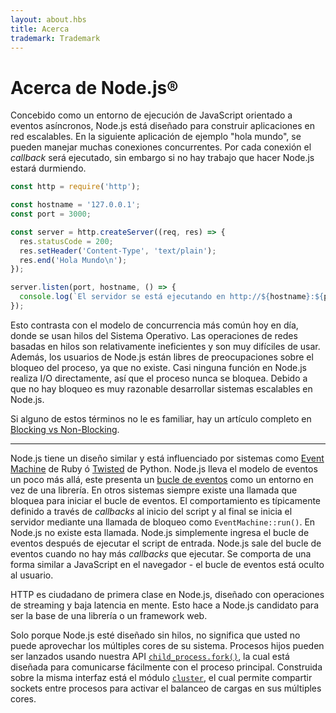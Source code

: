 ```yaml
---
layout: about.hbs
title: Acerca
trademark: Trademark
---
```


# Acerca de Node.js&reg;

Concebido como un entorno de ejecución de JavaScript orientado a eventos asíncronos, Node.js está diseñado
para construir aplicaciones en red escalables. En la siguiente aplicación de ejemplo "hola mundo", se pueden
manejar muchas conexiones concurrentes. Por cada conexión el *callback* será ejecutado, sin embargo
si no hay trabajo que hacer Node.js estará durmiendo.

```javascript
const http = require('http');

const hostname = '127.0.0.1';
const port = 3000;

const server = http.createServer((req, res) => {
  res.statusCode = 200;
  res.setHeader('Content-Type', 'text/plain');
  res.end('Hola Mundo\n');
});

server.listen(port, hostname, () => {
  console.log(`El servidor se está ejecutando en http://${hostname}:${port}/`);
});
```

Esto contrasta con el modelo de concurrencia más común hoy en día, donde se usan
hilos del Sistema Operativo. Las operaciones de redes basadas en hilos son relativamente ineficientes
y son muy difíciles de usar. Además, los usuarios de Node.js están libres de preocupaciones
sobre el bloqueo del proceso, ya que no existe. Casi ninguna función en Node.js realiza
I/O directamente, así que el proceso nunca se bloquea. Debido a que no hay bloqueo
es muy razonable desarrollar sistemas escalables en Node.js.

Si alguno de estos términos no le es familiar, hay un artículo completo en
[Blocking vs Non-Blocking][].

---

Node.js tiene un diseño similar y está influenciado por sistemas como
[Event Machine][] de Ruby ó [Twisted][] de Python. Node.js lleva el modelo de eventos un poco
más allá, este presenta un [bucle de eventos][] como un entorno en vez de una librería. En otros sistemas siempre existe una llamada
que bloquea para iniciar el bucle de eventos. El comportamiento es típicamente definido a través de *callbacks* al inicio
del script y al final se inicia el servidor mediante una llamada de bloqueo como `EventMachine::run()`. En Node.js no existe esta llamada.
Node.js simplemente ingresa el bucle de eventos después de ejecutar el script de entrada.
Node.js sale del bucle de eventos cuando no hay más *callbacks* que ejecutar. Se comporta de una
forma similar a JavaScript en el navegador - el bucle de eventos está oculto al usuario.

HTTP es ciudadano de primera clase en Node.js, diseñado con operaciones de streaming y baja latencia
en mente. Esto hace a Node.js candidato para ser la base de una librería o un framework web.

Solo porque Node.js esté diseñado sin hilos, no significa que usted no puede
aprovechar los múltiples cores de su sistema. Procesos hijos pueden ser lanzados
usando nuestra API [`child_process.fork()`][], la cual está diseñada para comunicarse
fácilmente con el proceso principal. Construida sobre la misma interfaz está el módulo [`cluster`][],
el cual permite compartir sockets entre procesos para activar el balanceo de cargas en sus múltiples cores.

[Blocking vs Non-Blocking]: https://github.com/nodejs/node/blob/master/doc/topics/blocking-vs-non-blocking.md
[`child_process.fork()`]: https://nodejs.org/api/child_process.html#child_process_child_process_fork_modulepath_args_options
[`cluster`]: https://nodejs.org/api/cluster.html
[bucle de eventos]: https://github.com/nodejs/node/blob/master/doc/topics/event-loop-timers-and-nexttick.md
[Event Machine]: https://github.com/eventmachine/eventmachine
[Twisted]: http://twistedmatrix.com/
